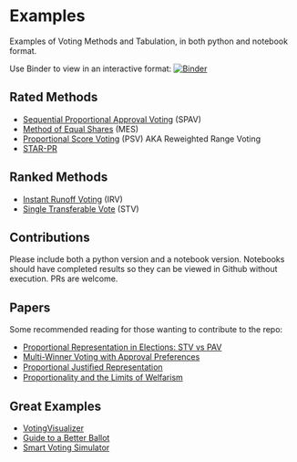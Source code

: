 # Examples

Examples of Voting Methods and Tabulation, in both python and notebook format.

Use Binder to view in an interactive format: [![Binder](https://mybinder.org/badge_logo.svg)](https://mybinder.org/v2/gh/electionscience/Examples/HEAD)

## Rated Methods

- [Sequential Proportional Approval Voting](https://en.wikipedia.org/wiki/Sequential_proportional_approval_voting) (SPAV)
- [Method of Equal Shares](https://en.wikipedia.org/wiki/Method_of_Equal_Shares) (MES)
- [Proportional Score Voting](https://electowiki.org/wiki/Reweighted_Range_Voting) (PSV) AKA Reweighted Range Voting
- [STAR-PR](https://electowiki.org/wiki/Allocated_Score)

## Ranked Methods

- [Instant Runoff Voting](https://electowiki.org/wiki/Instant-runoff_voting) (IRV)
- [Single Transferable Vote](https://electowiki.org/wiki/Single_transferable_vote) (STV)

## Contributions

Please include both a python version and a notebook version. Notebooks should have completed results so they can be viewed in Github without execution.
PRs are welcome.

## Papers

Some recommended reading for those wanting to contribute to the repo:

- [Proportional Representation in Elections: STV vs PAV](https://www.ifaamas.org/Proceedings/aamas2019/pdfs/p1946.pdf)
- [Multi-Winner Voting with Approval Preferences](https://arxiv.org/pdf/2007.01795.pdf)
- [Proportional Justiﬁed Representation](https://ojs.aaai.org/index.php/AAAI/article/download/10611/10470)
- [Proportionality and the Limits of Welfarism](https://arxiv.org/abs/1911.11747)

## Great Examples

- [VotingVisualizer](https://www.chocolatepi.net/voteapp/)
- [Guide to a Better Ballot](https://ncase.me/ballot/)
- [Smart Voting Simulator](https://www.howtofixtheelection.com/ballot/)
